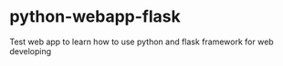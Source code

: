 # python-webapp-flask
Test web app to learn how to use python and flask framework for web developing
